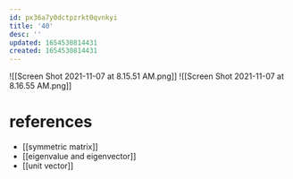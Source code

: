 ```yaml
---
id: px36a7y0dctpzrkt0qvnkyi
title: '40'
desc: ''
updated: 1654530814431
created: 1654530814431
---
```

![[Screen Shot 2021-11-07 at 8.15.51 AM.png]]
![[Screen Shot 2021-11-07 at 8.16.55 AM.png]]
# references
- [[symmetric matrix]]
- [[eigenvalue and eigenvector]]
- [[unit vector]]

